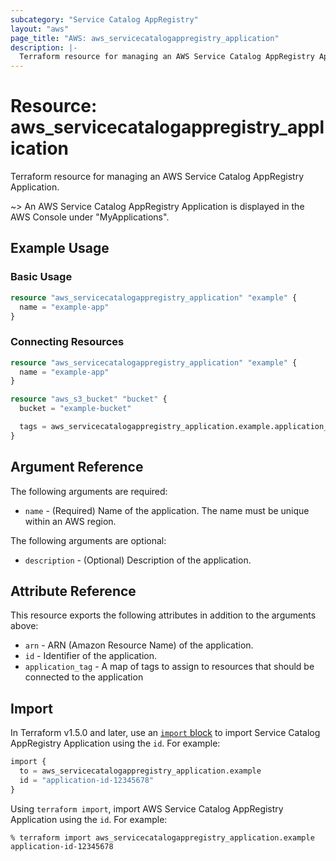 ```yaml
---
subcategory: "Service Catalog AppRegistry"
layout: "aws"
page_title: "AWS: aws_servicecatalogappregistry_application"
description: |-
  Terraform resource for managing an AWS Service Catalog AppRegistry Application.
---
```

# Resource: aws_servicecatalogappregistry_application

Terraform resource for managing an AWS Service Catalog AppRegistry Application.

~> An AWS Service Catalog AppRegistry Application is displayed in the AWS Console under "MyApplications".

## Example Usage

### Basic Usage

```terraform
resource "aws_servicecatalogappregistry_application" "example" {
  name = "example-app"
}
```

### Connecting Resources

```terraform
resource "aws_servicecatalogappregistry_application" "example" {
  name = "example-app"
}

resource "aws_s3_bucket" "bucket" {
  bucket = "example-bucket"

  tags = aws_servicecatalogappregistry_application.example.application_tag
}
```

## Argument Reference

The following arguments are required:

* `name` - (Required) Name of the application. The name must be unique within an AWS region.

The following arguments are optional:

* `description` - (Optional) Description of the application.

## Attribute Reference

This resource exports the following attributes in addition to the arguments above:

* `arn` - ARN (Amazon Resource Name) of the application.
* `id` - Identifier of the application.
* `application_tag` - A map of tags to assign to resources that should be connected to the application

## Import

In Terraform v1.5.0 and later, use an [`import` block](https://developer.hashicorp.com/terraform/language/import) to import Service Catalog AppRegistry Application using the `id`. For example:

```terraform
import {
  to = aws_servicecatalogappregistry_application.example
  id = "application-id-12345678"
}
```

Using `terraform import`, import AWS Service Catalog AppRegistry Application using the `id`. For example:

```console
% terraform import aws_servicecatalogappregistry_application.example application-id-12345678
```
